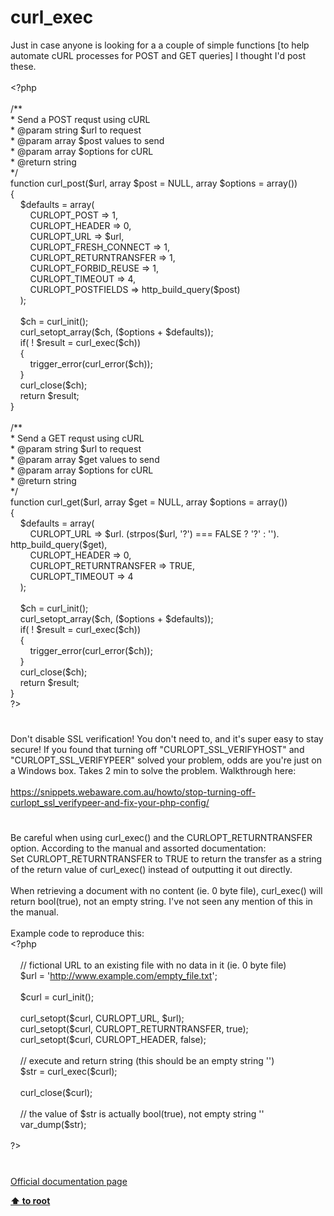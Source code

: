 # curl_exec




<div class="phpcode"><span class="html">
Just in case anyone is looking for a a couple of simple functions [to help automate cURL processes for POST and GET queries] I thought I&apos;d post these.
<br>
<br><span class="default">&lt;?php
<br>
<br></span><span class="comment">/**
<br> * Send a POST requst using cURL
<br> * @param string $url to request
<br> * @param array $post values to send
<br> * @param array $options for cURL
<br> * @return string
<br> */
<br></span><span class="keyword">function </span><span class="default">curl_post</span><span class="keyword">(</span><span class="default">$url</span><span class="keyword">, array </span><span class="default">$post </span><span class="keyword">= </span><span class="default">NULL</span><span class="keyword">, array </span><span class="default">$options </span><span class="keyword">= array())
<br>{
<br>&#xA0; &#xA0; </span><span class="default">$defaults </span><span class="keyword">= array(
<br>&#xA0; &#xA0; &#xA0; &#xA0; </span><span class="default">CURLOPT_POST </span><span class="keyword">=&gt; </span><span class="default">1</span><span class="keyword">,
<br>&#xA0; &#xA0; &#xA0; &#xA0; </span><span class="default">CURLOPT_HEADER </span><span class="keyword">=&gt; </span><span class="default">0</span><span class="keyword">,
<br>&#xA0; &#xA0; &#xA0; &#xA0; </span><span class="default">CURLOPT_URL </span><span class="keyword">=&gt; </span><span class="default">$url</span><span class="keyword">,
<br>&#xA0; &#xA0; &#xA0; &#xA0; </span><span class="default">CURLOPT_FRESH_CONNECT </span><span class="keyword">=&gt; </span><span class="default">1</span><span class="keyword">,
<br>&#xA0; &#xA0; &#xA0; &#xA0; </span><span class="default">CURLOPT_RETURNTRANSFER </span><span class="keyword">=&gt; </span><span class="default">1</span><span class="keyword">,
<br>&#xA0; &#xA0; &#xA0; &#xA0; </span><span class="default">CURLOPT_FORBID_REUSE </span><span class="keyword">=&gt; </span><span class="default">1</span><span class="keyword">,
<br>&#xA0; &#xA0; &#xA0; &#xA0; </span><span class="default">CURLOPT_TIMEOUT </span><span class="keyword">=&gt; </span><span class="default">4</span><span class="keyword">,
<br>&#xA0; &#xA0; &#xA0; &#xA0; </span><span class="default">CURLOPT_POSTFIELDS </span><span class="keyword">=&gt; </span><span class="default">http_build_query</span><span class="keyword">(</span><span class="default">$post</span><span class="keyword">)
<br>&#xA0; &#xA0; );
<br>
<br>&#xA0; &#xA0; </span><span class="default">$ch </span><span class="keyword">= </span><span class="default">curl_init</span><span class="keyword">();
<br>&#xA0; &#xA0; </span><span class="default">curl_setopt_array</span><span class="keyword">(</span><span class="default">$ch</span><span class="keyword">, (</span><span class="default">$options </span><span class="keyword">+ </span><span class="default">$defaults</span><span class="keyword">));
<br>&#xA0; &#xA0; if( ! </span><span class="default">$result </span><span class="keyword">= </span><span class="default">curl_exec</span><span class="keyword">(</span><span class="default">$ch</span><span class="keyword">))
<br>&#xA0; &#xA0; {
<br>&#xA0; &#xA0; &#xA0; &#xA0; </span><span class="default">trigger_error</span><span class="keyword">(</span><span class="default">curl_error</span><span class="keyword">(</span><span class="default">$ch</span><span class="keyword">));
<br>&#xA0; &#xA0; }
<br>&#xA0; &#xA0; </span><span class="default">curl_close</span><span class="keyword">(</span><span class="default">$ch</span><span class="keyword">);
<br>&#xA0; &#xA0; return </span><span class="default">$result</span><span class="keyword">;
<br>}
<br>
<br></span><span class="comment">/**
<br> * Send a GET requst using cURL
<br> * @param string $url to request
<br> * @param array $get values to send
<br> * @param array $options for cURL
<br> * @return string
<br> */
<br></span><span class="keyword">function </span><span class="default">curl_get</span><span class="keyword">(</span><span class="default">$url</span><span class="keyword">, array </span><span class="default">$get </span><span class="keyword">= </span><span class="default">NULL</span><span class="keyword">, array </span><span class="default">$options </span><span class="keyword">= array())
<br>{&#xA0; &#xA0; 
<br>&#xA0; &#xA0; </span><span class="default">$defaults </span><span class="keyword">= array(
<br>&#xA0; &#xA0; &#xA0; &#xA0; </span><span class="default">CURLOPT_URL </span><span class="keyword">=&gt; </span><span class="default">$url</span><span class="keyword">. (</span><span class="default">strpos</span><span class="keyword">(</span><span class="default">$url</span><span class="keyword">, </span><span class="string">&apos;?&apos;</span><span class="keyword">) === </span><span class="default">FALSE </span><span class="keyword">? </span><span class="string">&apos;?&apos; </span><span class="keyword">: </span><span class="string">&apos;&apos;</span><span class="keyword">). </span><span class="default">http_build_query</span><span class="keyword">(</span><span class="default">$get</span><span class="keyword">),
<br>&#xA0; &#xA0; &#xA0; &#xA0; </span><span class="default">CURLOPT_HEADER </span><span class="keyword">=&gt; </span><span class="default">0</span><span class="keyword">,
<br>&#xA0; &#xA0; &#xA0; &#xA0; </span><span class="default">CURLOPT_RETURNTRANSFER </span><span class="keyword">=&gt; </span><span class="default">TRUE</span><span class="keyword">,
<br>&#xA0; &#xA0; &#xA0; &#xA0; </span><span class="default">CURLOPT_TIMEOUT </span><span class="keyword">=&gt; </span><span class="default">4
<br>&#xA0; &#xA0; </span><span class="keyword">);
<br>&#xA0; &#xA0; 
<br>&#xA0; &#xA0; </span><span class="default">$ch </span><span class="keyword">= </span><span class="default">curl_init</span><span class="keyword">();
<br>&#xA0; &#xA0; </span><span class="default">curl_setopt_array</span><span class="keyword">(</span><span class="default">$ch</span><span class="keyword">, (</span><span class="default">$options </span><span class="keyword">+ </span><span class="default">$defaults</span><span class="keyword">));
<br>&#xA0; &#xA0; if( ! </span><span class="default">$result </span><span class="keyword">= </span><span class="default">curl_exec</span><span class="keyword">(</span><span class="default">$ch</span><span class="keyword">))
<br>&#xA0; &#xA0; {
<br>&#xA0; &#xA0; &#xA0; &#xA0; </span><span class="default">trigger_error</span><span class="keyword">(</span><span class="default">curl_error</span><span class="keyword">(</span><span class="default">$ch</span><span class="keyword">));
<br>&#xA0; &#xA0; }
<br>&#xA0; &#xA0; </span><span class="default">curl_close</span><span class="keyword">(</span><span class="default">$ch</span><span class="keyword">);
<br>&#xA0; &#xA0; return </span><span class="default">$result</span><span class="keyword">;
<br>}
<br></span><span class="default">?&gt;</span>
</span>
</div>
  

#


<div class="phpcode"><span class="html">
Don&apos;t disable SSL verification! You don&apos;t need to, and it&apos;s super easy to stay secure! If you found that turning off &quot;CURLOPT_SSL_VERIFYHOST&quot; and &quot;CURLOPT_SSL_VERIFYPEER&quot; solved your problem, odds are you&apos;re just on a Windows box. Takes 2 min to solve the problem. Walkthrough here:<br><br><a href="https://snippets.webaware.com.au/howto/stop-turning-off-curlopt_ssl_verifypeer-and-fix-your-php-config/" rel="nofollow" target="_blank">https://snippets.webaware.com.au/howto/stop-turning-off-curlopt_ssl_verifypeer-and-fix-your-php-config/</a></span>
</div>
  

#


<div class="phpcode"><span class="html">
Be careful when using curl_exec() and the CURLOPT_RETURNTRANSFER option. According to the manual and assorted documentation:<br>Set CURLOPT_RETURNTRANSFER to TRUE to return the transfer as a string of the return value of curl_exec() instead of outputting it out directly.<br><br>When retrieving a document with no content (ie. 0 byte file), curl_exec() will return bool(true), not an empty string. I&apos;ve not seen any mention of this in the manual.<br><br>Example code to reproduce this:<br><span class="default">&lt;?php<br><br>&#xA0; &#xA0; </span><span class="comment">// fictional URL to an existing file with no data in it (ie. 0 byte file)<br>&#xA0; &#xA0; </span><span class="default">$url </span><span class="keyword">= </span><span class="string">&apos;<a href="http://www.example.com/empty_file.txt" rel="nofollow" target="_blank">http://www.example.com/empty_file.txt</a>&apos;</span><span class="keyword">;<br><br>&#xA0; &#xA0; </span><span class="default">$curl </span><span class="keyword">= </span><span class="default">curl_init</span><span class="keyword">();<br>&#xA0; &#xA0; <br>&#xA0; &#xA0; </span><span class="default">curl_setopt</span><span class="keyword">(</span><span class="default">$curl</span><span class="keyword">, </span><span class="default">CURLOPT_URL</span><span class="keyword">, </span><span class="default">$url</span><span class="keyword">);<br>&#xA0; &#xA0; </span><span class="default">curl_setopt</span><span class="keyword">(</span><span class="default">$curl</span><span class="keyword">, </span><span class="default">CURLOPT_RETURNTRANSFER</span><span class="keyword">, </span><span class="default">true</span><span class="keyword">);<br>&#xA0; &#xA0; </span><span class="default">curl_setopt</span><span class="keyword">(</span><span class="default">$curl</span><span class="keyword">, </span><span class="default">CURLOPT_HEADER</span><span class="keyword">, </span><span class="default">false</span><span class="keyword">);<br><br>&#xA0; &#xA0; </span><span class="comment">// execute and return string (this should be an empty string &apos;&apos;)<br>&#xA0; &#xA0; </span><span class="default">$str </span><span class="keyword">= </span><span class="default">curl_exec</span><span class="keyword">(</span><span class="default">$curl</span><span class="keyword">);<br><br>&#xA0; &#xA0; </span><span class="default">curl_close</span><span class="keyword">(</span><span class="default">$curl</span><span class="keyword">);<br><br>&#xA0; &#xA0; </span><span class="comment">// the value of $str is actually bool(true), not empty string &apos;&apos;<br>&#xA0; &#xA0; </span><span class="default">var_dump</span><span class="keyword">(</span><span class="default">$str</span><span class="keyword">);<br><br></span><span class="default">?&gt;</span>
</span>
</div>
  

#

[Official documentation page](https://www.php.net/manual/en/function.curl-exec.php)

**[⬆ to root](/)**